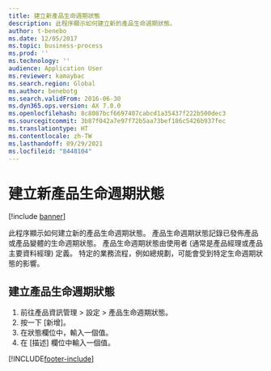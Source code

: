 ```yaml
---
title: 建立新產品生命週期狀態
description: 此程序顯示如何建立新的產品生命週期狀態。
author: t-benebo
ms.date: 12/05/2017
ms.topic: business-process
ms.prod: ''
ms.technology: ''
audience: Application User
ms.reviewer: kamaybac
ms.search.region: Global
ms.author: benebotg
ms.search.validFrom: 2016-06-30
ms.dyn365.ops.version: AX 7.0.0
ms.openlocfilehash: 8c8087bcf6697407cabcd1a35437f222b500dec3
ms.sourcegitcommit: 3b87f042a7e97f72b5aa73bef186c5426b937fec
ms.translationtype: HT
ms.contentlocale: zh-TW
ms.lasthandoff: 09/29/2021
ms.locfileid: "8448104"
---
```

# <a name="create-a-new-product-lifecycle-state"></a>建立新產品生命週期狀態

[!include [banner](../../includes/banner.md)]

此程序顯示如何建立新的產品生命週期狀態。 產品生命週期狀態記錄已發佈產品或產品變體的生命週期狀態。 產品生命週期狀態由使用者 (通常是產品經理或產品主要資料經理) 定義。 特定的業務流程，例如總規劃，可能會受到特定生命週期狀態的影響。


## <a name="create-a-product-lifecycle-state"></a>建立產品生命週期狀態
1. 前往產品資訊管理 > 設定 > 產品生命週期狀態。
2. 按一下 [新增]。
3. 在狀態欄位中，輸入一個值。
4. 在 [描述] 欄位中輸入一個值。



[!INCLUDE[footer-include](../../../includes/footer-banner.md)]